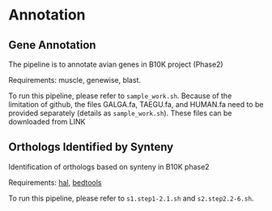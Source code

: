 # Annotation

## Gene Annotation
 The pipeline is to annotate avian genes in B10K project (Phase2)

Requirements: muscle, genewise, blast.

To run this pipeline, please refer to `sample_work.sh`. Because of the limitation of github, the files GALGA.fa, TAEGU.fa, and HUMAN.fa need to be provided separately (details as `sample_work.sh`). These files can be downloaded from LINK

## Orthologs Identified by Synteny
 Identification of orthologs based on synteny in B10K phase2

Requirements: [hal](https://github.com/ComparativeGenomicsToolkit/hal), [bedtools](https://bedtools.readthedocs.io/en/latest/)

To run this pipeline, please refer to `s1.step1-2.1.sh` and `s2.step2.2-6.sh`.
